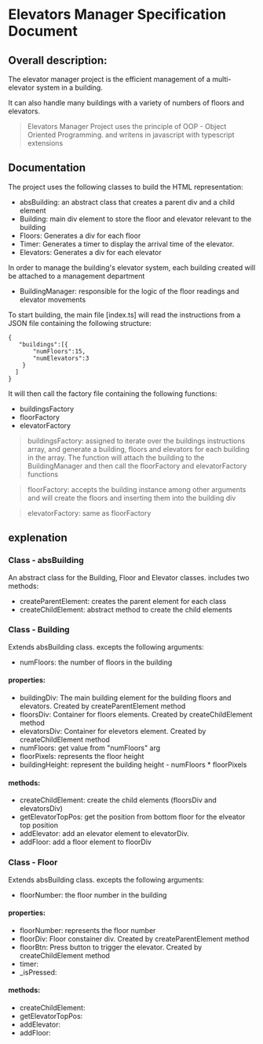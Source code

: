 # Elevators Manager Specification Document

## Overall description:
The elevator manager project is the efficient management of a multi-elevator system in a building.

It can also handle many buildings with a variety of numbers of floors and elevators.

> Elevators Manager Project uses the principle of OOP - Object Oriented Programming. and writens in javascript with typescript extensions

## Documentation
The project uses the following classes to build the HTML representation:

- absBuilding: an abstract class that creates a parent div and a child element
- Building: main div element to store the floor and elevator relevant to the building
- Floors: Generates a div for each floor
- Timer: Generates a timer to display the arrival time of the elevator.
- Elevators: Generates a div for each elevator

In order to manage the building's elevator system, each building created will be attached to a management department

- BuildingManager: responsible for the logic of the floor readings and elevator movements

To start building, the main file [index.ts] will read the instructions from a JSON file containing the following structure:

```
{
   "buildings":[{
       "numFloors":15,
       "numElevators":3
    }
  ]
}
```

It will then call the factory file containing the following functions:

- buildingsFactory
- floorFactory
- elevatorFactory

> buildingsFactory: assigned to iterate over the buildings instructions array, and generate a building,
> floors and elevators for each building in the array.
> The function will attach the building to the BuildingManager and then call the floorFactory and elevatorFactory functions

> floorFactory: accepts the building instance among other arguments and will create the floors and inserting them into the building div

> elevatorFactory: same as floorFactory

## explenation

### Class - absBuilding

An abstract class for the Building, Floor and Elevator classes.
includes two methods:

- createParentElement: creates the parent element for each class
- createChildElement: abstract method to create the child elements

### Class - Building

Extends absBuilding class.
excepts the following arguments:

- numFloors: the number of floors in the building

#### properties:

- buildingDiv: The main building element for the building floors and elevators. Created by createParentElement method
- floorsDiv: Container for floors elements. Created by createChildElement method
- elevatorsDiv: Container for elevetors element. Created by createChildElement method
- numFloors: get value from "numFloors" arg
- floorPixels: represents the floor height
- buildingHeight: represent the building height - numFloors \* floorPixels

#### methods:

- createChildElement: create the child elements (floorsDiv and elevatorsDiv)
- getElevatorTopPos: get the position from bottom floor for the elveator top position
- addElevator: add an elevator element to elevatorDiv.
- addFloor: add a floor element to floorDiv

### Class - Floor

Extends absBuilding class.
excepts the following arguments:

- floorNumber: the floor number in the building

#### properties:

- floorNumber: represents the floor number
- floorDiv:  Floor constainer div. Created by createParentElement method
- floorBtn: Press button to trigger the elevator. Created by createChildElement method
- timer:
- \_isPressed:

#### methods:

- createChildElement:
- getElevatorTopPos:
- addElevator:
- addFloor:
